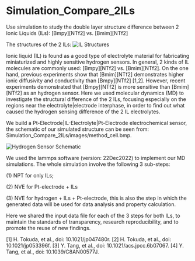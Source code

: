 # Simulation_Compare_2ILs
Use simulation to study the double layer structure difference between 2 Ionic Liquids (ILs): [Bmpy][NTf2] vs. [Bmim][NTf2]

The structures of the 2 ILs: 
![IL Structures](images/IL_structure.bmp) 

Ionic liquid (IL) is found as a good type of electrolyte material for fabricating miniaturized and highly sensitive hydrogen sensors. In general, 2 kinds of IL molecules are commonly used: [Bmpy][NTf2] vs. [Bmim][NTf2]. On the one hand, previous experiments show that [Bmim][NTf2] demonstrates higher ionic diffusivity and conductivity than [Bmpy][NTf2] [1,2]. However, recent experiments demonstrated that [Bmpy][NTf2] is more sensitive than [Bmim][NTf2] as an hydrogen sensor. Here we used molecular dynamics (MD) to investigate the structural difference of the 2 ILs, focusing especially on the regions near the electrolyte|electrode interphase, in order to find out what caused the hydrogen sensing difference of the 2 IL electrolytes.

We build a Pt-Electrode|IL-Electrolyte|Pt-Electrode electrochemical sensor, the schematic of our simulated structure can be seen from: Simulation_Compare_2ILs/images/method_cell.bmp.

![Hydrogen Sensor Schematic](images/method_cell.bmp) 

We used the lammps software (version: 22Dec2022) to implement our MD simulations. The whole simulation involve the following 3 sub-steps: 

(1) NPT for only ILs; 

(2) NVE for Pt-electrode + ILs

(3) NVE for hydrogen + ILs + Pt-electrode, this is also the step in which the generated data will be used for data analysis and property calculation.

Here we shared the input data file for each of the 3 steps for both ILs, to maintain the standards of transparency, research reproducibility, and to promote the reuse of new findings.


[1] H. Tokuda, et al., doi: 10.1021/jp047480r.
[2] H. Tokuda, et al., doi: 10.1021/jp053396f.
[3] Y. Tang, et al., doi: 10.1021/acs.jpcc.6b07067.
[4] Y. Tang, et al., doi: 10.1039/C8AN00577J.
